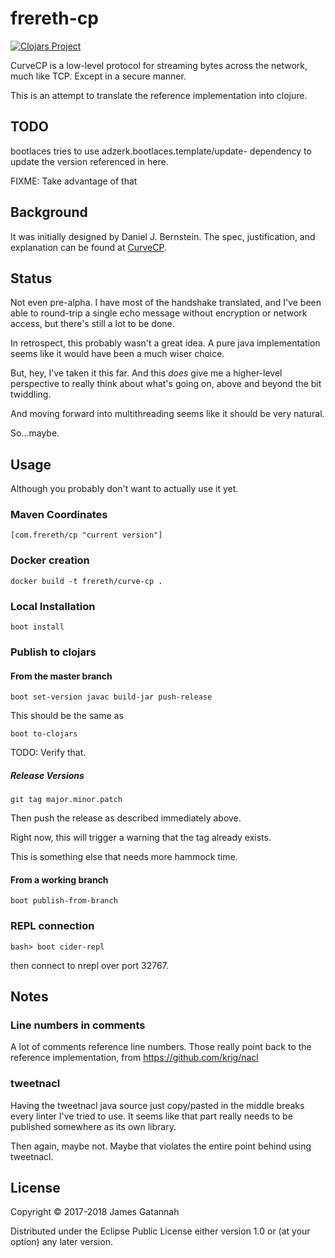 # frereth-cp

[![Clojars Project](https://img.shields.io/clojars/v/com.frereth/cp.svg)](https://clojars.org/frereth/cp)

CurveCP is a low-level protocol for streaming bytes across
the network, much like TCP. Except in a secure manner.

This is an attempt to translate the reference implementation
into clojure.

## TODO

bootlaces tries to use adzerk.bootlaces.template/update-
dependency to update the version referenced in here.

FIXME: Take advantage of that

## Background

It was initially designed by Daniel J. Bernstein. The spec,
justification, and explanation can be found at
[CurveCP](http://curvecp.org/index.html "Usable
security for the Internet").

## Status

Not even pre-alpha. I have most of the handshake translated,
and I've been able to round-trip a single echo message without
encryption or network access, but there's still a lot to be done.

In retrospect, this probably wasn't a great
idea. A pure java implementation seems like it would have been
a much wiser choice.

But, hey, I've taken it this far. And this *does* give me a
higher-level perspective to really think about what's going
on, above and beyond the bit twiddling.

And moving forward into multithreading seems like it should be very
natural.

So...maybe.

## Usage

Although you probably don't want to actually use it yet.

### Maven Coordinates

    [com.frereth/cp "current version"]

### Docker creation

    docker build -t frereth/curve-cp .

### Local Installation

    boot install

### Publish to clojars

#### From the master branch

    boot set-version javac build-jar push-release

This should be the same as

    boot to-clojars

TODO: Verify that.

##### Release Versions

    git tag major.minor.patch

Then push the release as described immediately above.

Right now, this will trigger a warning that the tag already exists.

This is something else that needs more hammock time.

#### From a working branch

    boot publish-from-branch

### REPL connection

    bash> boot cider-repl

then connect to nrepl over port 32767.

## Notes

### Line numbers in comments

A lot of comments reference line numbers. Those really point
back to the reference implementation, from
https://github.com/krig/nacl

### tweetnacl

Having the tweetnacl java source just copy/pasted in the middle
breaks every linter I've tried to use. It seems like that part
really needs to be published somewhere as its own library.

Then again, maybe not. Maybe that violates the entire point
behind using tweetnacl.

## License

Copyright © 2017-2018 James Gatannah

Distributed under the Eclipse Public License either version 1.0 or (at
your option) any later version.
